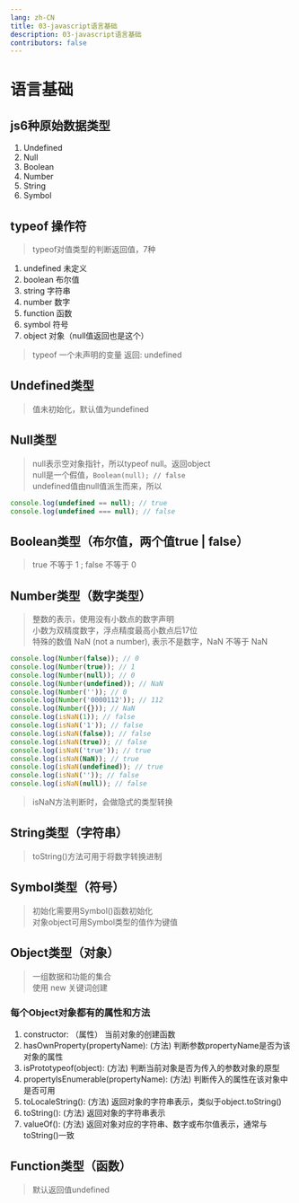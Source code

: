 ```yaml
---
lang: zh-CN
title: 03-javascript语言基础
description: 03-javascript语言基础
contributors: false
---
```


# 语言基础

## js6种原始数据类型
  1. Undefined
  2. Null
  3. Boolean
  4. Number
  5. String
  6. Symbol


## typeof 操作符
> typeof对值类型的判断返回值，7种
  1. undefined  未定义
  2. boolean 布尔值
  3. string 字符串
  4. number 数字
  5. function 函数
  6. symbol 符号
  7. object 对象（null值返回也是这个）
   
> typeof 一个未声明的变量  返回: undefined

## Undefined类型
> 值未初始化，默认值为undefined
> 

## Null类型
> null表示空对象指针，所以typeof null。返回object  
> null是一个假值，`Boolean(null); // false`  
> undefined值由null值派生而来，所以 
```js
console.log(undefined == null); // true
console.log(undefined === null); // false
```

## Boolean类型（布尔值，两个值true | false）
> true 不等于 1 ; false 不等于 0


## Number类型（数字类型）
> 整数的表示，使用没有小数点的数字声明  
> 小数为双精度数字，浮点精度最高小数点后17位   
> 特殊的数值 NaN (not a number), 表示不是数字，NaN 不等于 NaN  
> 

```js
console.log(Number(false)); // 0
console.log(Number(true)); // 1
console.log(Number(null)); // 0
console.log(Number(undefined)); // NaN
console.log(Number('')); // 0
console.log(Number('0000112')); // 112
console.log(Number({})); // NaN
console.log(isNaN(1)); // false
console.log(isNaN('1')); // false
console.log(isNaN(false)); // false
console.log(isNaN(true)); // false
console.log(isNaN('true')); // true
console.log(isNaN(NaN)); // true
console.log(isNaN(undefined)); // true
console.log(isNaN('')); // false
console.log(isNaN(null)); // false
```
> isNaN方法判断时，会做隐式的类型转换

## String类型（字符串）
> toString()方法可用于将数字转换进制


## Symbol类型（符号）
> 初始化需要用Symbol()函数初始化  
> 对象object可用Symbol类型的值作为键值

## Object类型（对象）
> 一组数据和功能的集合  
> 使用 new 关键词创建  

### 每个Object对象都有的属性和方法
  1. constructor: （属性） 当前对象的创建函数
  2. hasOwnProperty(propertyName): (方法) 判断参数propertyName是否为该对象的属性
  3. isPrototypeof(object): (方法) 判断当前对象是否为传入的参数对象的原型
  4. propertyIsEnumerable(propertyName): (方法) 判断传入的属性在该对象中是否可用
  5. toLocaleString(): (方法) 返回对象的字符串表示，类似于object.toString()
  6. toString(): (方法) 返回对象的字符串表示
  7. valueOf(): (方法)  返回对象对应的字符串、数字或布尔值表示，通常与toString()一致

## Function类型（函数）
> 默认返回值undefined
